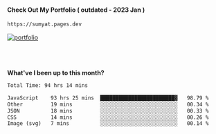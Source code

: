 #### Check Out My Portfolio ( outdated - 2023 Jan ) 
````bash
https://sumyat.pages.dev
````

<a href='https://sumyat.pages.dev/'>
    <img src='https://github.com/sumyat-aung/sumyat-aung/assets/108873224/c9b4f2be-c585-4dd3-84e1-692c3854a6d8' alt='portfolio' align='center' />
</a>


<br />
<br />


<br />
<br />

**What've I been up to this month?**

<!--START_SECTION:waka-->

```txt
Total Time: 94 hrs 14 mins

JavaScript    93 hrs 25 mins  ████████████████████████▓   98.79 %
Other         19 mins         ░░░░░░░░░░░░░░░░░░░░░░░░░   00.34 %
JSON          18 mins         ░░░░░░░░░░░░░░░░░░░░░░░░░   00.33 %
CSS           14 mins         ░░░░░░░░░░░░░░░░░░░░░░░░░   00.26 %
Image (svg)   7 mins          ░░░░░░░░░░░░░░░░░░░░░░░░░   00.14 %
```

<!--END_SECTION:waka-->





